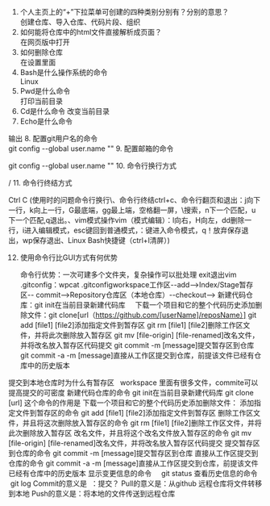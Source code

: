 1. 个人主页上的“+”下拉菜单可创建的四种类别分别有？分别的意思？  
创建仓库、导入仓库、代码片段、组织
2. 如何能将仓库中的html文件直接解析成页面？  
在网页版中打开
3. 如何删除仓库  
在设置里面
4. Bash是什么操作系统的命令  
Linux
5. Pwd是什么命令  
打印当前目录
6. Cd是什么命令
改变当前目录
7. Echo是什么命令  

输出
8. 配置git用户名的命令  
git config --global user.name ""
9. 配置邮箱的命令  

git config --global user.name ""
10. 命令行换行方式  

/
11. 命令行终结方式  

Ctrl C   (使用时的问题命令行换行\、命令行终结ctrl+c、命令行翻页和退出：j向下一行，k向上一行，G最底端，gg最上端，空格翻一屏，\搜索，n下一个匹配，u下一个匹配,q退出。、vim模式操作vim（模式编辑）：l向右，H向左，dd删除一行，i进入编辑模式，esc键回到普通模式，：键进入命令模式，q！放弃保存退出，wp保存退出、Linux Bash快捷键（ctrl+l清屏）)

12. 使用命令行比GUI方式有何优势  

     命令行优势：一次可建多个文件夹，复杂操作可以批处理
      exit退出vim .gitconfig：wpcat .gitconfigworkspace工作区--add-->Index/Stage暂存区--     commit-->Repository仓库区（本地仓库）--checkout-->
      新建代码仓库：git init在当前目录新建代码库 
     下载一个项目和它的整个代码历史添加删除文件：git clone[url（https://github.com/[userName]/reposName）]
     git add [file1] [file2]添加指定文件到暂存区 
     git rm [file1] [file2]删除工作区文件，并将此次删除放入暂存区 
    git mv [file-origin] [file-renamed]改名文件，并将改名放入暂存区代码提交
    git commit -m [message]提交暂存区到仓库
    git commit -a -m [message]直接从工作区提交到仓库，前提该文件已经有仓库中的历史版本

提交到本地仓库时为什么有暂存区
   workspace 里面有很多文件，commite可以提高提交的可密度 
新建代码仓库的命令
    git init在当前目录新建代码库
git clone [url] 这个命令的作用是
      下载一个项目和它的整个代码历史添加删除文件：
添加指定文件到暂存区的命令
       git add [file1] [file2]添加指定文件到暂存区
删除工作区文件，并且将这次删除放入暂存区的命令
      git rm [file1] [file2]删除工作区文件，并将此次删除放入暂存区 
改名文件，并且将这个改名文件放入暂存区的命令
      git mv [file-origin] [file-renamed]改名文件，并将改名放入暂存区代码提交
提交暂存区到仓库的命令
     git commit -m [message]提交暂存区到仓库
直接从工作区提交到仓库的命令
      git commit -a -m [message]直接从工作区提交到仓库，前提该文件已经有仓库中的历史版本
显示变更信息的命令
     git status
查看历史信息的命令
  git log
Commit的意义是  ：提交？
Pull的意义是：从github 远程仓库将文件转移到本地
Push的意义是：将本地的文件传送到远程仓库
